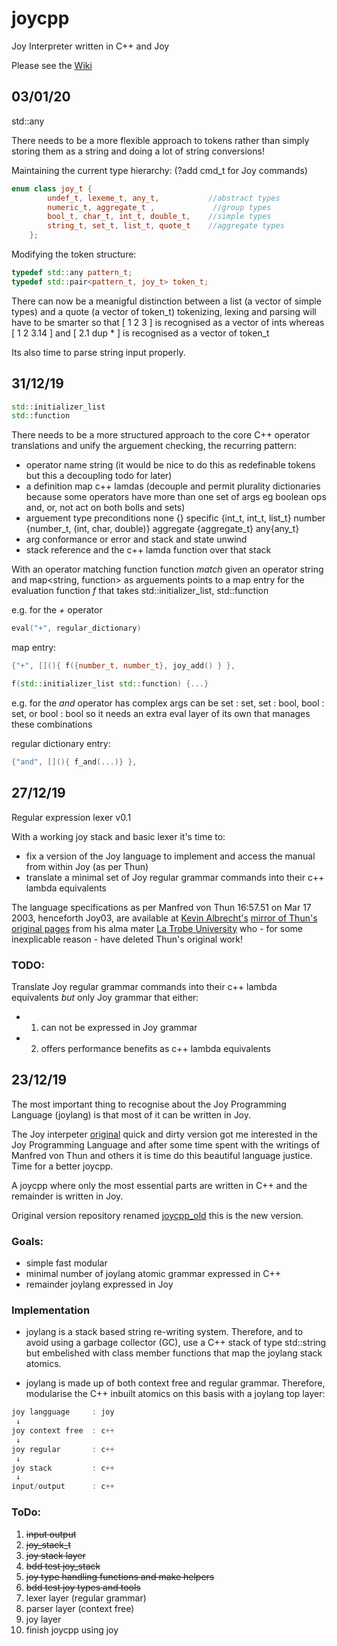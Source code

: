 # joycpp
Joy Interpreter written in C++ and Joy

Please see the [Wiki](https://github.com/ifknot/joycpp/wiki)

## 03/01/20

std::any

There needs to be a more flexible approach to tokens rather than simply storing them as a string and doing a lot of string conversions!

Maintaining the current type hierarchy: (?add cmd_t for Joy commands)
```cpp
enum class joy_t {
        undef_t, lexeme_t, any_t,           //abstract types
        numeric_t, aggregate_t ,             //group types
        bool_t, char_t, int_t, double_t,    //simple types
        string_t, set_t, list_t, quote_t    //aggregate types  
    };
```
Modifying the token structure:
```cpp
typedef std::any pattern_t;
typedef std::pair<pattern_t, joy_t> token_t;
```
There can now be a meanigful distinction between a list (a vector of simple types) and a quote (a vector of token_t)
tokenizing, lexing and parsing will have to be smarter so that \[ 1 2 3 \] is recognised as a vector of ints whereas \[ 1 2 3.14 \] and \[ 2.1 dup \* \] is recognised as a vector of token_t 

Its also time to parse string input properly.

## 31/12/19
```cpp
std::initializer_list 
std::function
```

There needs to be a more structured approach to the core C++ operator translations and unify the arguement checking, the recurring pattern:

* operator name string (it would be nice to do this as redefinable tokens but this a decoupling todo for later)
* a definition map c++ lamdas (decouple and permit plurality dictionaries because some operators have more than one set of args eg boolean ops and, or, not act on both bolls and sets)
* arguement type preconditions none {} specific {int_t, int_t, list_t} number {number_t, (int, char, double)} aggregate {aggregate_t} any{any_t} 
* arg conformance or error and stack and state unwind
* stack reference and the c++ lamda function over that stack

With an operator matching function function *match* given an operator string and map<string, function> as arguements points to a map entry for the evaluation function *f* that takes std::initializer_list, std::function

e.g. for the *+* operator 
```cpp
eval("+", regular_dictionary) 
```
map entry:
```cpp
{"+", [](){ f({number_t, number_t}, joy_add() } },

f(std::initializer_list std::function) {...}
```

e.g. for the *and* operator has complex args can be set : set, set : bool, bool : set, or bool : bool so it needs an extra eval layer of its own that manages these combinations


regular dictionary entry:
```cpp
{"and", [](){ f_and(...)} },
```
## 27/12/19

Regular expression lexer v0.1 

With a working joy stack and basic lexer it's time to:
* fix a version of the Joy language to implement and access the manual from within Joy (as per Thun)
* translate a minimal set of Joy regular grammar commands into their c++ lambda equivalents

The language specifications as per Manfred von Thun 16:57.51 on Mar 17 2003, henceforth Joy03, are available at [Kevin Albrecht's](http://www.kevinalbrecht.com/)  [mirror of Thun's original pages](http://www.kevinalbrecht.com/code/joy-mirror/joy.html) from his alma mater [La Trobe University](https://www.latrobe.edu.au/) who - for some inexplicable reason - have deleted Thun's original work!

### TODO:
Translate Joy regular grammar commands into their c++ lambda equivalents *but* only Joy grammar that either:

* 1. can not be expressed in Joy grammar
* 2. offers performance benefits as c++ lambda equivalents

## 23/12/19
The most important thing to recognise about the Joy Programming Language (joylang) is that most of it can be written in Joy. 

The Joy interpeter [original](https://github.com/ifknot/joycpp_old)
 quick and dirty version got me interested in the Joy Programming Language and after some time spent with the writings of Manfred von Thun and others it is time do this beautiful language justice. Time for a better joycpp.

A joycpp where only the most essential parts are written in C++ and the remainder is written in Joy.

Original version repository renamed [joycpp_old](https://github.com/ifknot/joycpp_old) this is the new version.

### Goals:

* simple fast modular
* minimal number of joylang atomic grammar expressed in C++ 
* remainder joylang expressed in Joy

### Implementation
* joylang is a stack based string re-writing system. Therefore, and to avoid using a garbage collector (GC), use a C++ stack of type std::string but embelished with class member functions that map the joylang stack atomics.

* joylang is made up of both context free and regular grammar. Therefore, modularise the C++ inbuilt atomics on this basis with a joylang top layer:
```cpp
joy langguage     : joy
 ↓
joy context free  : c++
 ↓
joy regular       : c++
 ↓
joy stack         : c++
 ↓
input/output      : c++
```
### ToDo:
1. ~~input output~~
2. ~~joy_stack_t~~
3. ~~joy stack layer~~
4. ~~bdd test joy_stack~~
5. ~~joy type handling functions and make helpers~~
6. ~~bdd test joy types and tools~~
7. lexer layer (regular grammar)
8. parser layer (context free)
9. joy layer
10. finish joycpp using joy
